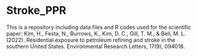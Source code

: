 # Stroke_PPR
This is a repository including data files and R codes used for the scientific paper:
Kim, H., Festa, N., Burrows, K., Kim, D. C., Gill, T. M., & Bell, M. L. (2022). Residential exposure to petroleum refining and stroke in the southern United States. Environmental Research Letters, 17(9), 094018.
